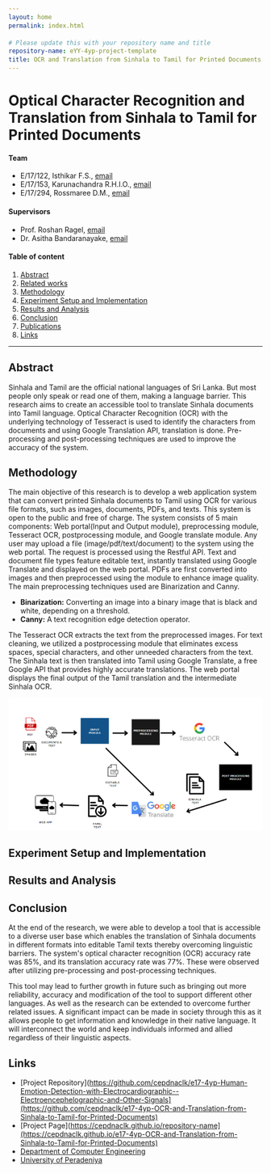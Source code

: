 ```yaml
---
layout: home
permalink: index.html

# Please update this with your repository name and title
repository-name: eYY-4yp-project-template
title: OCR and Translation from Sinhala to Tamil for Printed Documents
---
```


[comment]: # 'This is the standard layout for the project, but you can clean this and use your own template'

# Optical Character Recognition and Translation from Sinhala to Tamil for Printed Documents

#### Team

- E/17/122, Isthikar F.S., [email](mailto:e17122@eng.pdn.ac.lk)
- E/17/153, Karunachandra R.H.I.O., [email](mailto:e17153@eng.pdn.ac.lk)
- E/17/294, Rossmaree D.M., [email](mailto:e17294@eng.pdn.ac.lk)

#### Supervisors

- Prof. Roshan Ragel, [email](mailto:roshanr@eng.pdn.ac.lk)
- Dr. Asitha Bandaranayake, [email](mailto:asithab@eng.pdn.ac.lk)

#### Table of content

1. [Abstract](#abstract)
2. [Related works](#related-works)
3. [Methodology](#methodology)
4. [Experiment Setup and Implementation](#experiment-setup-and-implementation)
5. [Results and Analysis](#results-and-analysis)
6. [Conclusion](#conclusion)
7. [Publications](#publications)
8. [Links](#links)

---

## Abstract
Sinhala and Tamil are the official national languages of Sri Lanka. But most people only speak or read one of them, making a language barrier. This research aims to create an accessible tool to translate Sinhala documents into Tamil language. Optical Character Recognition (OCR) with the underlying technology of Tesseract is used to identify the characters from documents and using Google Translation API, translation is done. Pre-processing and post-processing techniques are used to improve the accuracy of the system.

## Methodology

The main objective of this research is to develop a web application system that can convert printed Sinhala documents to Tamil using OCR for various file formats, such as images, documents, PDFs, and texts. This system is open to the public and free of charge. The system consists of 5 main components: Web portal(Input and Output module), preprocessing module, Tesseract OCR, postprocessing module, and Google translate module. Any user may upload a file (image/pdf/text/document) to the system using the web portal. The request is processed using the Restful API. Text and document file types feature editable text, instantly translated using Google Translate and displayed on the web portal. PDFs are first converted into images and then preprocessed using the module to enhance image quality. The main preprocessing techniques used are Binarization and Canny.

- **Binarization:** Converting an image into a binary image that is black and white, depending on a threshold.  
- **Canny:** A text recognition edge detection operator.

The Tesseract OCR extracts the text from the preprocessed images. For text cleaning, we utilized a postprocessing module that eliminates excess spaces, special characters, and other unneeded characters from the text. The Sinhala text is then translated into Tamil using Google Translate, a free Google API that provides highly accurate translations. The web portal displays the final output of the Tamil translation and the intermediate Sinhala OCR.

![Methodology](./images/methodology.png)

## Experiment Setup and Implementation

## Results and Analysis

## Conclusion
At the end of the research, we were able to develop a tool that is accessible to a diverse user base which enables the translation of Sinhala documents in different formats into editable Tamil texts thereby overcoming linguistic barriers. The system's optical character recognition (OCR) accuracy rate was 85%, and its translation accuracy rate was 77%. These were observed after utilizing pre-processing and post-processing techniques.

This tool may lead to further growth in future such as bringing out more reliability, accuracy and modification of the tool to support different other languages. As well as the research can be extended to overcome further related issues. A significant impact can be made in society through this as it allows people to get information and knowledge in their native language. It will interconnect the world and keep individuals informed and allied regardless of their linguistic aspects.


[//]: # 'Note: Uncomment each once you uploaded the files to the repository'

<!-- 1. [Semester 7 report](./) -->
<!-- 2. [Semester 7 slides](./) -->
<!-- 3. [Semester 8 report](./) -->
<!-- 4. [Semester 8 slides](./) -->
<!-- 5. Author 1, Author 2 and Author 3 "Research paper title" (2021). [PDF](./). -->

## Links

[//]: # ' NOTE: EDIT THIS LINKS WITH YOUR REPO DETAILS '

- [Project Repository](https://github.com/cepdnaclk/e17-4yp-Human-Emotion-Detection-with-Electrocardiographic--Electroencephelographic-and-Other-Signals](https://github.com/cepdnaclk/e17-4yp-OCR-and-Translation-from-Sinhala-to-Tamil-for-Printed-Documents)
- [Project Page](https://cepdnaclk.github.io/repository-name](https://cepdnaclk.github.io/e17-4yp-OCR-and-Translation-from-Sinhala-to-Tamil-for-Printed-Documents)
- [Department of Computer Engineering](http://www.ce.pdn.ac.lk/)
- [University of Peradeniya](https://eng.pdn.ac.lk/)

[//]: # 'Please refer this to learn more about Markdown syntax'
[//]: # 'https://github.com/adam-p/markdown-here/wiki/Markdown-Cheatsheet'
